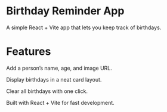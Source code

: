 # Birthday Reminder App

A simple React + Vite app that lets you keep track of birthdays.

# Features

Add a person’s name, age, and image URL.

Display birthdays in a neat card layout.

Clear all birthdays with one click.

Built with React + Vite for fast development.
